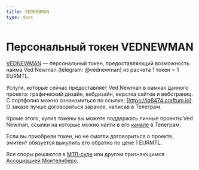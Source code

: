 ```yaml
---
title: VEDNEWMAN
type: docs
---
```


# Персональный токен VEDNEWMAN

[VEDNEWMAN](https://stellar.expert/explorer/public/asset/VEDNEWMAN-GB3GN5F53EGYMCY7MDG3D6P2N27GKWOMKST6LAWEBYKMXPR63IJUXWLE) — персональный токен, предоставляющий возможность найма Ved Newman (telegram: @vednewman) из расчета 1 токен = 1 EURMTL.

Услуги, которые сейчас предоставляет Ved Newman в рамках данного проекта: графический дизайн, вебдизайн, верстка сайтов и вебстраниц. С портфолио можно ознакомиться по ссылке: [https://iq8474.craftum.io]. О заказе лучше договориться заранее, написав в Телеграм.

Кроме этого, купив токены вы можете поддержать личные проекты Ved Newman, ссылки на которые можно найти в его [канале](https://t.me/antygosudarstvo) в Телеграм.

Если вы приобрели токен, но не смогли договориться о проекте, эмитент обязуется выкупить его обратно по цене 1 EURMTL.

Все споры решаются в [МТЛ-суде](https://montelibero.org/mtl_court/) или другом признающимся [Ассоциацией Монтелиберо](https://mtla.me/).
